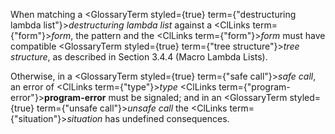  



When matching a <GlossaryTerm styled={true} term={"destructuring lambda list"}><i>destructuring lambda list</i></GlossaryTerm> against a <ClLinks  term={"form"}><i>form</i></ClLinks>, the pattern and the <ClLinks  term={"form"}><i>form</i></ClLinks> must have compatible <GlossaryTerm styled={true} term={"tree structure"}><i>tree structure</i></GlossaryTerm>, as described in Section 3.4.4 (Macro Lambda Lists). 



Otherwise, in a <GlossaryTerm styled={true} term={"safe call"}><i>safe call</i></GlossaryTerm>, an error of <ClLinks  term={"type"}><i>type</i></ClLinks> <ClLinks  term={"program-error"}><b>program-error</b></ClLinks> must be signaled; and in an <GlossaryTerm styled={true} term={"unsafe call"}><i>unsafe call</i></GlossaryTerm> the <ClLinks  term={"situation"}><i>situation</i></ClLinks> has undefined consequences. 



